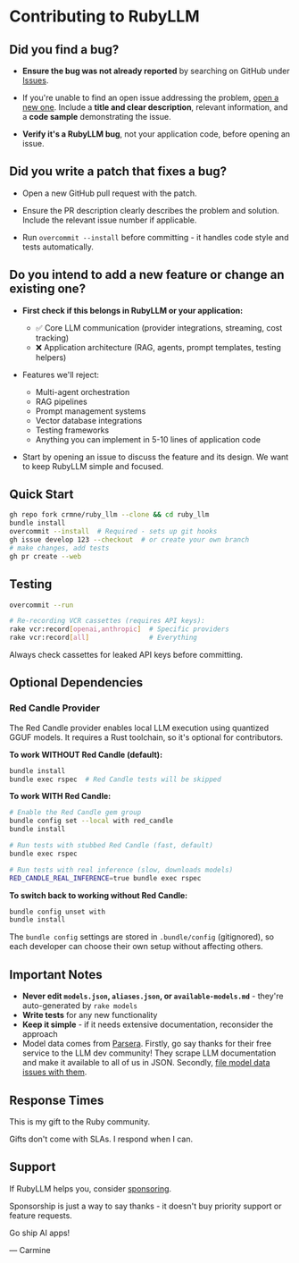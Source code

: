 # Contributing to RubyLLM

## Did you find a bug?

* **Ensure the bug was not already reported** by searching on GitHub under [Issues](https://github.com/crmne/ruby_llm/issues).

* If you're unable to find an open issue addressing the problem, [open a new one](https://github.com/crmne/ruby_llm/issues/new). Include a **title and clear description**, relevant information, and a **code sample** demonstrating the issue.

* **Verify it's a RubyLLM bug**, not your application code, before opening an issue.

## Did you write a patch that fixes a bug?

* Open a new GitHub pull request with the patch.

* Ensure the PR description clearly describes the problem and solution. Include the relevant issue number if applicable.

* Run `overcommit --install` before committing - it handles code style and tests automatically.

## Do you intend to add a new feature or change an existing one?

* **First check if this belongs in RubyLLM or your application:**
  - ✅ Core LLM communication (provider integrations, streaming, cost tracking)
  - ❌ Application architecture (RAG, agents, prompt templates, testing helpers)

* Features we'll reject:
  - Multi-agent orchestration
  - RAG pipelines
  - Prompt management systems
  - Vector database integrations
  - Testing frameworks
  - Anything you can implement in 5-10 lines of application code

* Start by opening an issue to discuss the feature and its design. We want to keep RubyLLM simple and focused.

## Quick Start

```bash
gh repo fork crmne/ruby_llm --clone && cd ruby_llm
bundle install
overcommit --install  # Required - sets up git hooks
gh issue develop 123 --checkout  # or create your own branch
# make changes, add tests
gh pr create --web
```

## Testing

```bash
overcommit --run

# Re-recording VCR cassettes (requires API keys):
rake vcr:record[openai,anthropic]  # Specific providers
rake vcr:record[all]               # Everything
```

Always check cassettes for leaked API keys before committing.

## Optional Dependencies

### Red Candle Provider

The Red Candle provider enables local LLM execution using quantized GGUF models. It requires a Rust toolchain, so it's optional for contributors.

**To work WITHOUT Red Candle (default):**
```bash
bundle install
bundle exec rspec  # Red Candle tests will be skipped
```

**To work WITH Red Candle:**
```bash
# Enable the Red Candle gem group
bundle config set --local with red_candle
bundle install

# Run tests with stubbed Red Candle (fast, default)
bundle exec rspec

# Run tests with real inference (slow, downloads models)
RED_CANDLE_REAL_INFERENCE=true bundle exec rspec
```

**To switch back to working without Red Candle:**
```bash
bundle config unset with
bundle install
```

The `bundle config` settings are stored in `.bundle/config` (gitignored), so each developer can choose their own setup without affecting others.

## Important Notes

* **Never edit `models.json`, `aliases.json`, or `available-models.md`** - they're auto-generated by `rake models`
* **Write tests** for any new functionality
* **Keep it simple** - if it needs extensive documentation, reconsider the approach
* Model data comes from [Parsera](https://parsera.org). Firstly, go say thanks for their free service to the LLM dev community! They scrape LLM documentation and make it available to all of us in JSON. Secondly, [file model data issues with them](https://github.com/parsera-labs/api-llm-specs/issues).

## Response Times

This is my gift to the Ruby community.

Gifts don't come with SLAs. I respond when I can.

## Support

If RubyLLM helps you, consider [sponsoring](https://github.com/sponsors/crmne).

Sponsorship is just a way to say thanks - it doesn't buy priority support or feature requests.

Go ship AI apps!

— Carmine
